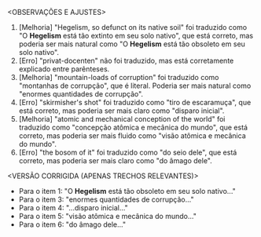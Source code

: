 <OBSERVAÇÕES E AJUSTES>
1. [Melhoria] "Hegelism, so defunct on its native soil" foi traduzido como "O **Hegelism** está tão extinto em seu solo nativo", que está correto, mas poderia ser mais natural como "O **Hegelism** está tão obsoleto em seu solo nativo".
2. [Erro] "privat-docenten" não foi traduzido, mas está corretamente explicado entre parênteses.
3. [Melhoria] "mountain-loads of corruption" foi traduzido como "montanhas de corrupção", que é literal. Poderia ser mais natural como "enormes quantidades de corrupção".
4. [Erro] "skirmisher's shot" foi traduzido como "tiro de escaramuça", que está correto, mas poderia ser mais claro como "disparo inicial".
5. [Melhoria] "atomic and mechanical conception of the world" foi traduzido como "concepção atômica e mecânica do mundo", que está correto, mas poderia ser mais fluido como "visão atômica e mecânica do mundo".
6. [Erro] "the bosom of it" foi traduzido como "do seio dele", que está correto, mas poderia ser mais claro como "do âmago dele".

<VERSÃO CORRIGIDA (APENAS TRECHOS RELEVANTES)>
- Para o item 1: "O **Hegelism** está tão obsoleto em seu solo nativo..."
- Para o item 3: "enormes quantidades de corrupção..."
- Para o item 4: "...disparo inicial..."
- Para o item 5: "visão atômica e mecânica do mundo..."
- Para o item 6: "do âmago dele..."